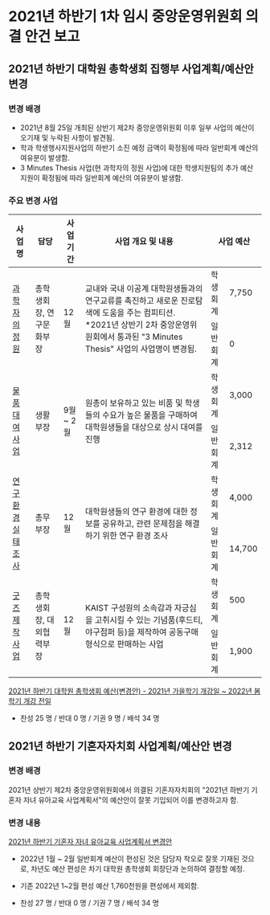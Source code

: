 2021년 하반기 1차 임시 중앙운영위원회 의결 안건 보고
==

## 2021년 하반기 대학원 총학생회 집행부 사업계획/예산안 변경

### 변경 배경

- 2021년 8월 25일 개최된 상반기 제2차 중앙운영위원회 이후 일부 사업의 예산이 오기재 및 누락된 사항이 발견됨. 
- 학과 학생행사지원사업의 하반기 소진 예정 금액이 확정됨에 따라 일반회계 예산의 여유분이 발생함. 
- 3 Minutes Thesis 사업(현 과학자의 정원 사업)에 대한 학생지원팀의 추가 예산 지원이 확정됨에 따라 일반회계 예산의 여유분이 발생함. 

### 주요 변경 사업  

<table>
<thead>
  <tr>
    <th>사업명</th>
    <th>담당</th>
    <th>사업 기간</th>
    <th>사업 개요 및 내용</th>
    <th colspan="2">사업 예산</th>
  </tr>
</thead>
<tbody>
  <tr>
    <td rowspan="2"><a href="2021년-하반기-대학원-총학생회-집행부-사업계획서-변경안/2021년-하반기-대학원-총학생회-집행부-사업계획서-과학자의-정원.md">과학자의 정원</a></td>
    <td rowspan="2">총학생회장, 연구문화부장</td>
    <td rowspan="2">12월</td>
    <td rowspan="2">교내와 국내 이공계 대학원생들과의 연구교류를 촉진하고 새로운 진로탐색에 도움을 주는 컴피티션. *2021년 상반기 2차 중앙운영위원회에서 통과된 "3 Minutes Thesis" 사업의 사업명이 변경됨. </td>
    <td>학생회계</td>
    <td>7,750</td>
  </tr>
  
  <tr>
    <td>일반회계</td>
    <td>0</td>
  </tr>
  <tr>
    <td rowspan="2"><a href="2021년-하반기-대학원-총학생회-집행부-사업계획서-변경안/2021년-하반기-대학원-총학생회-집행부-사업계획서-물품대여사업.md">물품대여사업</a></td>
    <td rowspan="2">생활부장</td>
    <td rowspan="2">9월 ~ 2월</td>
    <td rowspan="2">원총이 보유하고 있는 비품 및 학생들의 수요가 높은 물품을 구매하여 대학원생들을 대상으로 상시 대여를 진행</td>
    <td>학생회계</td>
    <td>3,000</td>
  </tr>
  <tr>
    <td>일반회계</td>
    <td>2,312</td>
  </tr>
  <tr>
    <td rowspan="2"><a href="2021년-하반기-대학원-총학생회-집행부-사업계획서-변경안/2021년-하반기-대학원-총학생회-집행부-사업계획서-연구환경실태조사.md">연구환경실태조사</a></td>
    <td rowspan="2">총무부장</td>
    <td rowspan="2">12월</td>
    <td rowspan="2">대학원생들의 연구 환경에 대한 정보를 공유하고, 관련 문제점을 해결하기 위한 연구 환경 조사</td>
    <td>학생회계</td>
    <td>4,000</td>
  </tr>
  <tr>
    <td>일반회계</td>
    <td>14,700</td>
  </tr>
  <tr>
    <td rowspan="2"><a href="2021년-하반기-대학원-총학생회-집행부-사업계획서-변경안/2021년-하반기-대학원-총학생회-집행부-사업계획서-굿즈제작사업.md">굿즈 제작사업</a></td>
    <td rowspan="2">총학생회장, 대외협력부장</td>
    <td rowspan="2">12월</td>
    <td rowspan="2">KAIST 구성원의 소속감과 자긍심을 고취시킬 수 있는 기념품(후드티, 야구점퍼 등)을 제작하여 공동구매 형식으로 판매하는 사업</td>
    <td>학생회계</td>
    <td>500</td>
  </tr>
  <tr>
    <td>일반회계</td>
    <td>1,900</td>
  </tr>
 
</tbody>
</table>

[2021년 하반기 대학원 총학생회 예산(변경안) - 2021년 가을학기 개강일 ~ 2022년 봄학기 개강 전일](https://docs.google.com/spreadsheets/d/10c7-KP2VZjLSrugf93KPT_YpWShAtadvQj8twfoB-Sg/edit?usp=sharing)

- 찬성 25 명 / 반대 0 명 / 기권 9 명 / 배석 34 명

## 2021년 하반기 기혼자자치회 사업계획/예산안 변경

### 변경 배경

2021년 상반기 제2차 중앙운영위원회에서 의결된 기혼자자치회의 "2021년 하반기 기혼자 자녀 유아교육 사업계획서"의 예산안이 잘못 기입되어 이를 변경하고자 함.

### 변경 내용 

[2021년 하반기 기혼자 자녀 유아교육 사업계획서 변경안](2021-2H-1st-temp-CMC/의결안건/2021년-하반기-기혼자-자녀-유아교육-사업계획서-변경안.md)
- 2022년 1월 ~ 2월 일반회계 예산이 편성된 것은 담당자 착오로 잘못 기재된 것으로, 차년도 예산 편성은 차기 대학원 총학생회 회장단과 논의하여 결정할 예정.
- 기존 2022년 1\~2월 편성 예산 1,760천원을 편성에서 제외함.

- 찬성 27 명 / 반대 0 명 / 기권 7 명 / 배석 34 명

